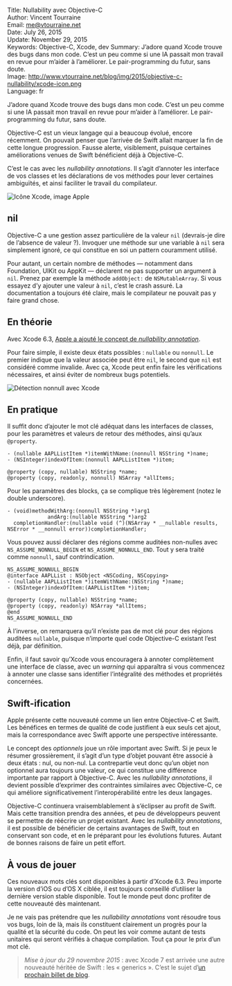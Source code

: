 Title:     Nullability avec Objective-C  
Author:    Vincent Tourraine  
Email:     me@vtourraine.net  
Date:      July 26, 2015  
Update:    November 29, 2015  
Keywords:  Objective-C, Xcode, dev
Summary:   J’adore quand Xcode trouve des bugs dans mon code. C’est un peu comme si une IA passait mon travail en revue pour m’aider à l’améliorer. Le pair-programming du futur, sans doute.    
Image:     http://www.vtourraine.net/blog/img/2015/objective-c-nullability/xcode-icon.png  
Language:  fr  

J’adore quand Xcode trouve des bugs dans mon code. C’est un peu comme si une IA passait mon travail en revue pour m’aider à l’améliorer. Le pair-programming du futur, sans doute.

Objective-C est un vieux langage qui a beaucoup évolué, encore récemment. On pouvait penser que l’arrivée de Swift allait marquer la fin de cette longue progression. Fausse alerte, visiblement, puisque certaines améliorations venues de Swift bénéficient déjà à Objective-C. 

C’est le cas avec les _nullability annotations_. Il s’agit d’annoter les interface de vos classes et les déclarations de vos méthodes pour lever certaines ambiguïtés, et ainsi faciliter le travail du compilateur. 

![Icône Xcode, image Apple][Xcode icon]


## nil

Objective-C a une gestion assez particulière de la valeur `nil` (devrais-je dire de l’absence de valeur ?). Invoquer une méthode sur une variable à `nil` sera simplement ignoré, ce qui constitue en soi un pattern couramment utilisé.

Pour autant, un certain nombre de méthodes — notamment dans Foundation, UIKit ou AppKit — déclarent ne pas supporter un argument à `nil`. Prenez par exemple la méthode `addObject:` de `NSMutableArray`. Si vous essayez d’y ajouter une valeur à `nil`, c’est le crash assuré. La documentation a toujours été claire, mais le compilateur ne pouvait pas y faire grand chose.


## En théorie

Avec Xcode 6.3, [Apple a ajouté le concept de _nullability annotation_][Blog].

Pour faire simple, il existe deux états possibles : `nullable` ou `nonnull`. Le premier indique que la valeur associée peut être `nil`, le second que `nil` est considéré comme invalide. Avec ça, Xcode peut enfin faire les vérifications nécessaires, et ainsi éviter de nombreux bugs potentiels.

![Détection _nonnull_ avec Xcode][Xcode nullability warning]


## En pratique

Il suffit donc d’ajouter le mot clé adéquat dans les interfaces de classes, pour les paramètres et valeurs de retour des méthodes, ainsi qu’aux `@property`.

``` objc
- (nullable AAPLListItem *)itemWithName:(nonnull NSString *)name;
- (NSInteger)indexOfItem:(nonnull AAPLListItem *)item;

@property (copy, nullable) NSString *name;
@property (copy, readonly, nonnull) NSArray *allItems;
```

Pour les paramètres des blocks, ça se complique très légèrement (notez le double underscore).

``` objc
- (void)methodWithArg:(nonnull NSString *)arg1 
             andArg:(nullable NSString *)arg2
  completionHandler:(nullable void (^)(NSArray * __nullable results, NSError * __nonnull error))completionHandler;
```

Vous pouvez aussi déclarer des régions comme auditées non-nulles avec `NS_ASSUME_NONNULL_BEGIN` et `NS_ASSUME_NONNULL_END`. Tout y sera traité comme `nonnull`, sauf contrindication. 

``` objc
NS_ASSUME_NONNULL_BEGIN
@interface AAPLList : NSObject <NSCoding, NSCopying>
- (nullable AAPLListItem *)itemWithName:(NSString *)name;
- (NSInteger)indexOfItem:(AAPLListItem *)item;

@property (copy, nullable) NSString *name;
@property (copy, readonly) NSArray *allItems;
@end
NS_ASSUME_NONNULL_END
```

À l’inverse, on remarquera qu’il n’existe pas de mot clé pour des régions auditées `nullable`, puisque n’importe quel code Objective-C existant l’est déjà, par définition.

Enfin, il faut savoir qu’Xcode vous encouragera à annoter complètement une interface de classe, avec un _warning_ qui apparaîtra si vous commencez à annoter une classe sans identifier l’intégralité des méthodes et propriétés concernées. 


## Swift-ification

Apple présente cette nouveauté comme un lien entre Objective-C et Swift. Les bénéfices en termes de qualité de code justifient à eux seuls cet ajout, mais la correspondance avec Swift apporte une perspective intéressante.

Le concept des _optionnels_ joue un rôle important avec Swift. Si je peux le résumer grossièrement, il s’agit d’un type d’objet pouvant être associé à deux états : nul, ou non-nul. La contrepartie veut donc qu’un objet non optionnel aura toujours une valeur, ce qui constitue une différence importante par rapport à Objective-C. Avec les _nullability annotations_, il devient possible d’exprimer des contraintes similaires avec Objective-C, ce qui améliore significativement l’interopérabilité entre les deux langages.

Objective-C continuera vraisemblablement à s’éclipser au profit de Swift. Mais cette transition prendra des années, et peu de développeurs peuvent se permettre de réécrire un projet existant. Avec les _nullability annotations_, il est possible de bénéficier de certains avantages de Swift, tout en conservant son code, et en le préparant pour les évolutions futures. Autant de bonnes raisons de faire un petit effort.


## À vous de jouer

Ces nouveaux mots clés sont disponibles à partir d’Xcode 6.3. Peu importe la version d’iOS ou d’OS X ciblée, il est toujours conseillé d’utiliser la dernière version stable disponible. Tout le monde peut donc profiter de cette nouveauté dès maintenant. 

Je ne vais pas prétendre que les _nullability annotations_ vont résoudre tous vos bugs, loin de là, mais ils constituent clairement un progrès pour la qualité et la sécurité du code. On peut les voir comme autant de tests unitaires qui seront vérifiés à chaque compilation. Tout ça pour le prix d’un mot clé.

> _Mise à jour du 29 novembre 2015_ : avec Xcode 7 est arrivée une autre nouveauté héritée de Swift : les « generics ». C’est le sujet d’[un prochain billet de blog][generics].


[Blog]: https://developer.apple.com/swift/blog/?id=25
[Xcode 7]: https://developer.apple.com/library/prerelease/ios/documentation/DeveloperTools/Conceptual/WhatsNewXcode/Articles/xcode_7_0.html
[generics]: http://www.vtourraine.net/blog/2015/objective-c-generics

[Xcode icon]: http://www.vtourraine.net/blog/img/2015/objective-c-nullability/xcode-icon.png
[Xcode nullability warning]: http://www.vtourraine.net/blog/img/2015/objective-c-nullability/xcode-nullability-warning.png